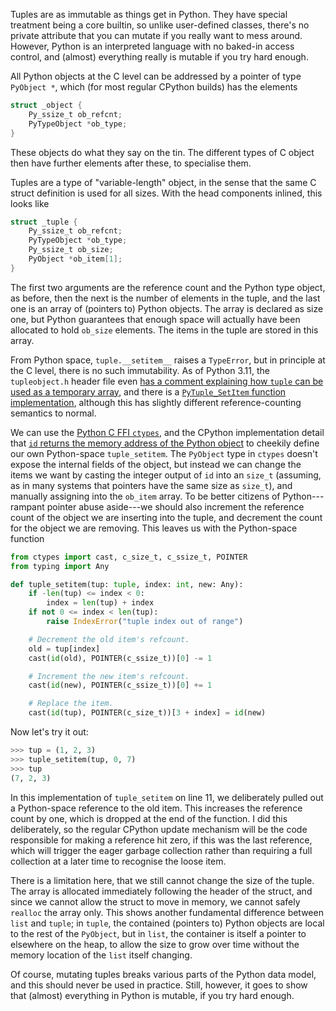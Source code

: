 Tuples are as immutable as things get in Python.
They have special treatment being a core builtin, so unlike user-defined classes, there's no private attribute that you can mutate if you really want to mess around.
However, Python is an interpreted language with no baked-in access control, and (almost) everything really is mutable if you try hard enough.

All Python objects at the C level can be addressed by a pointer of type `PyObject *`, which (for most regular CPython builds) has the elements
```c
struct _object {
    Py_ssize_t ob_refcnt;
    PyTypeObject *ob_type;
}
```
These objects do what they say on the tin.
The different types of C object then have further elements after these, to specialise them.

Tuples are a type of "variable-length" object, in the sense that the same C struct definition is used for all sizes.
With the head components inlined, this looks like
```c
struct _tuple {
    Py_ssize_t ob_refcnt;
    PyTypeObject *ob_type;
    Py_ssize_t ob_size;
    PyObject *ob_item[1];
}
```
The first two arguments are the reference count and the Python type object, as before, then the next is the number of elements in the tuple, and the last one is an array of (pointers to) Python objects.
The array is declared as size one, but Python guarantees that enough space will actually have been allocated to hold `ob_size` elements.
The items in the tuple are stored in this array.

From Python space, `tuple.__setitem__` raises a `TypeError`, but in principle at the C level, there is no such immutability.
As of Python 3.11, the `tupleobject.h` header file even [has a comment explaining how `tuple` can be used as a temporary array](https://github.com/python/cpython/blob/3.11/Include/tupleobject.h#L9-L21), and there is a [`PyTuple_SetItem` function implementation](https://github.com/python/cpython/blob/92b531b8589b733c4e44e291f08271fa34947400/Objects/tupleobject.c#L111-L129), although this has slightly different reference-counting semantics to normal.

We can use the [Python C FFI `ctypes`](https://docs.python.org/3.11/library/ctypes.html), and the CPython implementation detail that [`id` returns the memory address of the Python object](https://docs.python.org/3.11/library/functions.html#id) to cheekily define our own Python-space `tuple_setitem`.
The `PyObject` type in `ctypes` doesn't expose the internal fields of the object, but instead we can change the items we want by casting the integer output of `id` into an `size_t` (assuming, as in many systems that pointers have the same size as `size_t`), and manually assigning into the `ob_item` array.
To be better citizens of Python---rampant pointer abuse aside---we should also increment the reference count of the object we are inserting into the tuple, and decrement the count for the object we are removing.
This leaves us with the Python-space function
```python
from ctypes import cast, c_size_t, c_ssize_t, POINTER
from typing import Any

def tuple_setitem(tup: tuple, index: int, new: Any):
    if -len(tup) <= index < 0:
        index = len(tup) + index
    if not 0 <= index < len(tup):
        raise IndexError("tuple index out of range")

    # Decrement the old item's refcount.
    old = tup[index]
    cast(id(old), POINTER(c_ssize_t))[0] -= 1

    # Increment the new item's refcount.
    cast(id(new), POINTER(c_ssize_t))[0] += 1

    # Replace the item.
    cast(id(tup), POINTER(c_size_t))[3 + index] = id(new)
```
Now let's try it out:
```python
>>> tup = (1, 2, 3)
>>> tuple_setitem(tup, 0, 7)
>>> tup
(7, 2, 3)
```

In this implementation of `tuple_setitem` on line 11, we deliberately pulled out a Python-space reference to the old item.
This increases the reference count by one, which is dropped at the end of the function.
I did this deliberately, so the regular CPython update mechanism will be the code responsible for making a reference hit zero, if this was the last reference, which will trigger the eager garbage collection rather than requiring a full collection at a later time to recognise the loose item.

There is a limitation here, that we still cannot change the size of the tuple.
The array is allocated immediately following the header of the struct, and since we cannot allow the struct to move in memory, we cannot safely `realloc` the array only.
This shows another fundamental difference between `list` and `tuple`; in `tuple`, the contained (pointers to) Python objects are local to the rest of the `PyObject`, but in `list`, the container is itself a pointer to elsewhere on the heap, to allow the size to grow over time without the memory location of the `list` itself changing.

Of course, mutating tuples breaks various parts of the Python data model, and this should never be used in practice.
Still, however, it goes to show that (almost) everything in Python is mutable, if you try hard enough.
